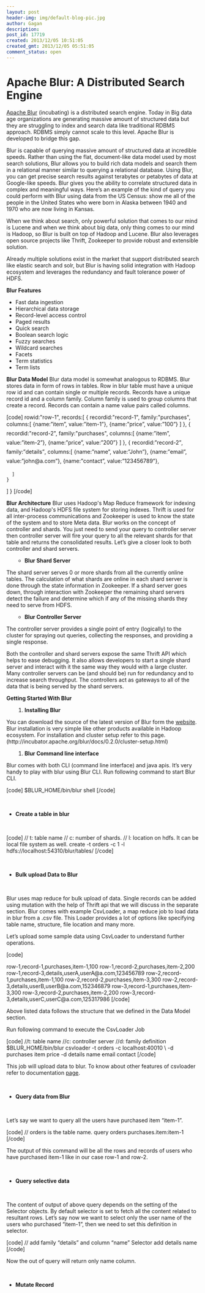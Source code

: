 ```yaml
---
layout: post
header-img: img/default-blog-pic.jpg
author: Gagan
description: 
post_id: 17719
created: 2013/12/05 10:51:05
created_gmt: 2013/12/05 05:51:05
comment_status: open
---
```


# Apache Blur: A Distributed Search Engine

<p><a title="Apache Blur" href="http://incubator.apache.org/blur/" target="_blank">Apache Blur</a> (incubating) is a distributed search engine. Today in Big data age organizations are generating massive amount of structured data but they are struggling to index and search data like traditional RDBMS approach. RDBMS simply cannot scale to this level. Apache Blur is developed to bridge this gap.</p>
<p>Blur is capable of querying massive amount of structured data at incredible speeds. Rather than using the flat, document-like data model used by most search solutions, Blur allows you to build rich data models and search them in a relational manner similar to querying a relational database. Using Blur, you can get precise search results against terabytes or petabytes of data at Google-like speeds.
<!--more-->
Blur gives you the ability to correlate structured data in complex and meaningful ways. Here’s an example of the kind of query you could perform with Blur using data from the US Census: show me all of the people in the United States who were born in Alaska between 1940 and 1970 who are now living in Kansas.</p>
<p>When we think about search, only powerful solution that comes to our mind is Lucene and when we think about big data, only thing comes to our mind is Hadoop, so Blur is built on top of Hadoop and Lucene. Blur also leverages open source projects like Thrift, Zookeeper to provide robust and extensible solution.</p>
<p>Already multiple solutions exist in the market that support distributed search like elastic search and solr, but Blur is having solid integration with Hadoop ecosystem and leverages the redundancy and fault tolerance power of HDFS.</p>
<p><b>Blur Features</b>
<ul>
    <li>Fast data ingestion</li>
    <li>Hierarchical data storage</li>
    <li>Record-level access control</li>
    <li>Paged results</li>
    <li>Quick search</li>
    <li>Boolean search logic</li>
    <li>Fuzzy searches</li>
    <li>Wildcard searches</li>
    <li>Facets</li>
    <li>Term statistics</li>
    <li>Term lists</li>
</ul>
<b>Blur Data Model</b>
Blur data model is somewhat analogous to RDBMS. Blur stores data in form of rows in tables. Row in blur table must have a unique row id and can contain single or multiple records. Records have a unique record id and a column family. Column family is used to group columns that create a record. Records can contain a name value pairs called columns.</p>
<p>[code]
rowid:&quot;row-1&quot;,
  records:[
    {
      recordid:&quot;record-1&quot;,
      family:&quot;purchases&quot;,
      columns:[
        {name:”item”, value:”item-1”},
        {name:”price”, value:”100”}
      ]
    }, {
      recordid:&quot;record-2&quot;,
      family:&quot;purchases&quot;,
      columns:[
        {name:”item”, value:”item-2”},
        {name:”price”, value:”200”}
      ]
    }, {
      recordid:”record-2”,
      family:”details”,
      columns:[
        {name:”name”, value:”John”},
        {name:”email”, value:”john@a.com”},
      {name:”contact”, value:”123456789”},</p>
<pre><code>  ]
}
</code></pre>
<p>]
}
[/code]</p>
<p><b>Blur Architecture</b>
Blur uses Hadoop's Map Reduce framework for indexing data, and Hadoop's HDFS file system for storing indexes. Thrift is used for all inter-process communications and Zookeeper is used to know the state of the system and to store Meta data.
Blur works on the concept of controller and shards. You just need to send your query to controller server then controller server will fire your query to all the relevant shards for that table and returns the consolidated results. Let’s give a closer look to both controller and shard servers.
<ul>
<ul>
    <li><b>Blur Shard Server</b></li>
</ul>
</ul>
The shard server serves 0 or more shards from all the currently online tables. The calculation of what shards are online in each shard server is done through the state information in Zookeeper. If a shard server goes down, through interaction with Zookeeper the remaining shard servers detect the failure and determine which if any of the missing shards they need to serve from HDFS.
<ul>
<ul>
    <li><b>Blur Controller Server</b></li>
</ul>
</ul>
The controller server provides a single point of entry (logically) to the cluster for spraying out queries, collecting the responses, and providing a single response.</p>
<p>Both the controller and shard servers expose the same Thrift API which helps to ease debugging. It also allows developers to start a single shard server and interact with it the same way they would with a large cluster. Many controller servers can be (and should be) run for redundancy and to increase search throughput. The controllers act as gateways to all of the data that is being served by the shard servers.</p>
<p><b>Getting Started With Blur</b>
<ol>
<ol>
    <li><b>Installing Blur</b></li>
</ol>
</ol>
You can download the source of the latest version of Blur form the <a title="Apache Blur" href="http://incubator.apache.org/blur/docs/0.2.0/getting-started.html#download" target="_blank">website</a>. Blur installation is very simple like other products available in Hadoop ecosystem. For installation and cluster setup refer to this page. (http://incubator.apache.org/blur/docs/0.2.0/cluster-setup.html)
<ol>
<ol>
    <li><b>Blur Command line interface</b></li>
</ol>
</ol>
Blur comes with both CLI (command line interface) and java apis. It’s very handy to play with blur using Blur CLI. Run following command to start Blur CLI.</p>
<p>[code]
    $BLUR_HOME/bin/blur shell
[/code]</p>
<p>&nbsp;
<ul>
    <li><b>Create a table in blur</b></li>
</ul>
&nbsp;</p>
<p>[code]
// t: table name
// c: number of shards.
// l: location on hdfs. It can be local file system as well.
create -t orders -c 1 -l hdfs://localhost:54310/blur/tables/
[/code]</p>
<p>&nbsp;
<ul>
    <li><b>Bulk upload Data to Blur</b></li>
</ul>
&nbsp;</p>
<p>Blur uses map reduce for bulk upload of data. Single records can be added using mutation with the help of Thrift api that we will discuss in the separate section.
Blur comes with example CsvLoader, a map reduce job to load data in blur from a .csv file. This Loader provides a lot of options like specifying table name, structure, file location and many more.</p>
<p>Let’s upload some sample data using CsvLoader to understand further operations.</p>
<p>[code]</p>
<p>row-1,record-1,purchases,item-1,100
row-1,record-2,purchases,item-2,200
row-1,record-3,details,userA,userA@a.com,123456789
row-2,record-1,purchases,item-1,100
row-2,record-2,purchases,item-3,300
row-2,record-3,details,userB,userB@a.com,152346879
row-3,record-1,purchases,item-3,300
row-3,record-2,purchases,item-2,200
row-3,record-3,details,userC,userC@a.com,125317986
[/code]</p>
<p>Above listed data follows the structure that we defined in the Data Model section.</p>
<p>Run following command to execute the CsvLoader Job</p>
<p>[code]
//t: table name
//c: controller server
//d: family definition
$BLUR_HOME/bin/blur csvloader -t orders -c localhost:40010 \
-d purchases item price -d details name email contact
[/code]</p>
<p>This job will upload data to blur. To know about other features of csvloader refer to documentation <a title="Apache Blur" href="http://incubator.apache.org/blur/docs/0.2.0/using-blur.html#csv-loader" target="_blank">page</a>.</p>
<p>&nbsp;
<ul>
    <li><b>Query data from Blur</b></li>
</ul>
&nbsp;</p>
<p>Let’s say we want to query all the users have purchased item “item-1”.</p>
<p>[code]
// orders is the table name.
query orders purchases.item:item-1
[/code]</p>
<p>The output of this command will be all the rows and records of users who have purchased item-1 like in our case row-1 and row-2.</p>
<p>&nbsp;
<ul>
    <li><b>Query selective data</b></li>
</ul>
&nbsp;</p>
<p>The content of output of above query depends on the setting of the Selector objects. By default selector is set to fetch all the content related to resultant rows.
Let’s say now we want to select only the user name of the users who purchased “item-1”, then we need to set this definition in selector.</p>
<p>[code]
// add family “details” and column “name”
Selector add details name
[/code]</p>
<p>Now the out of query will return only name column.</p>
<p>&nbsp;
<ul>
    <li><b>Mutate Record</b></li>
</ul>
&nbsp;</p>